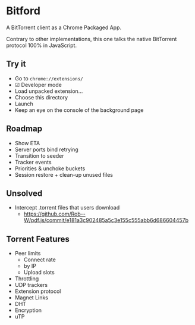 # Bitford

A BitTorrent client as a Chrome Packaged App.

Contrary to other implementations, this one talks the native
BitTorrent protocol 100% in JavaScript.

## Try it

* Go to `chrome://extensions/`
* ☑ Developer mode
* Load unpacked extension...
* Choose this directory
* Launch
* Keep an eye on the console of the background page

## Roadmap

* Show ETA
* Server ports bind retrying
* Transition to seeder
* Tracker events
* Priorities & unchoke buckets
* Session restore + clean-up unused files

## Unsolved

* Intercept .torrent files that users download
  * https://github.com/Rob--W/pdf.js/commit/e181a3c902485a5c3e155c555abb6d686604457b

## Torrent Features

* Peer limits
  * Connect rate
  * by IP
  * Upload slots
* Throttling
* UDP trackers
* Extension protocol
* Magnet Links
* DHT
* Encryption
* uTP
